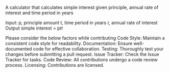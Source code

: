A calculator that calculates simple interest given principle, annual rate of interest and time period in years

Input:
p, principle amount
t, time period in years
r, annual rate of interest
Output
simple interest = p*t*r

Please consider the below factors while contributing
Code Style:
Maintain a consistent code style for readability.
Documentation:
Ensure well-documented code for effective collaboration.
Testing:
Thoroughly test your changes before submitting a pull request.
Issue Tracker:
Check the Issue Tracker for tasks.
Code Review:
All contributions undergo a code review process.
Licensing:
Contributions are licensed.
